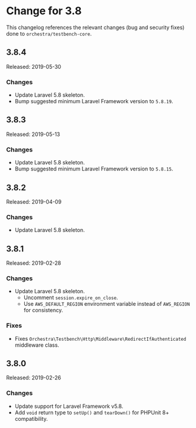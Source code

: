 # Change for 3.8

This changelog references the relevant changes (bug and security fixes) done to `orchestra/testbench-core`.

## 3.8.4

Released: 2019-05-30

### Changes

* Update Laravel 5.8 skeleton.
* Bump suggested minimum Laravel Framework version to `5.8.19`.

## 3.8.3

Released: 2019-05-13

### Changes

* Update Laravel 5.8 skeleton.
* Bump suggested minimum Laravel Framework version to `5.8.15`.

## 3.8.2

Released: 2019-04-09

### Changes

* Update Laravel 5.8 skeleton.

## 3.8.1

Released: 2019-02-28

### Changes

* Update Laravel 5.8 skeleton.
    - Uncomment `session.expire_on_close`.
    - Use `AWS_DEFAULT_REGION` environment variable instead of `AWS_REGION` for consistency.

### Fixes

* Fixes `Orchestra\Testbench\Http\Middleware\RedirectIfAuthenticated` middleware class.

## 3.8.0

Released: 2019-02-26

### Changes

* Update support for Laravel Framework v5.8.
* Add `void` return type to `setUp()` and `tearDown()` for PHPUnit 8+ compatibility. 
